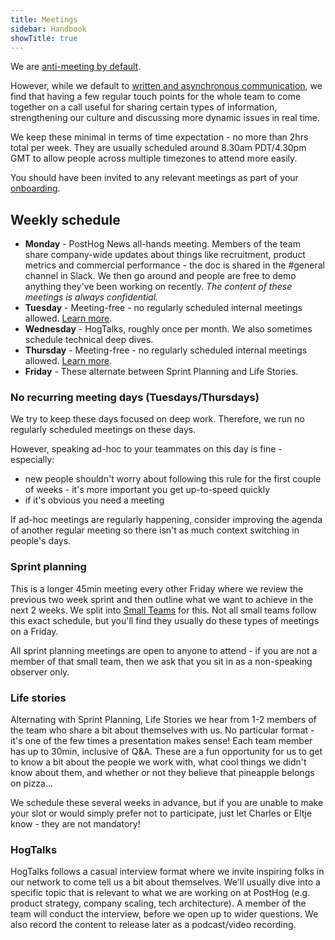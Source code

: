 ```yaml
---
title: Meetings
sidebar: Handbook
showTitle: true
---
```


We are [anti-meeting by default](/blog/meetings). 

However, while we default to [written and asynchronous communication](/handbook/company/communication), we find that having a few regular touch points for the whole team to come together on a call useful for sharing certain types of information, strengthening our culture and discussing more dynamic issues in real time. 

We keep these minimal in terms of time expectation - no more than 2hrs total per week. They are usually scheduled around 8.30am PDT/4.30pm GMT to allow people across multiple timezones to attend more easily. 

You should have been invited to any relevant meetings as part of your [onboarding](/handbook/people/onboarding). 

## Weekly schedule

- **Monday** - PostHog News all-hands meeting. Members of the team share company-wide updates about things like recruitment, product metrics and commercial performance - the doc is shared in the #general channel in Slack. We then go around and people are free to demo anything they've been working on recently. _The content of these meetings is always confidential._
- **Tuesday** - Meeting-free - no regularly scheduled internal meetings allowed. [Learn more](#no-recurring-meeting-days-tuesdaysthursdays).
- **Wednesday** - HogTalks, roughly once per month. We also sometimes schedule technical deep dives.
- **Thursday** - Meeting-free - no regularly scheduled internal meetings allowed. [Learn more](#no-recurring-meeting-days-tuesdaysthursdays).
- **Friday** - These alternate between Sprint Planning and Life Stories.

### No recurring meeting days (Tuesdays/Thursdays)

We try to keep these days focused on deep work. Therefore, we run no regularly scheduled meetings on these days.

However, speaking ad-hoc to your teammates on this day is fine - especially:

* new people shouldn't worry about following this rule for the first couple of weeks - it's more important you get up-to-speed quickly
* if it's obvious you need a meeting

If ad-hoc meetings are regularly happening, consider improving the agenda of another regular meeting so there isn't as much context switching in people's days.

### Sprint planning

This is a longer 45min meeting every other Friday where we review the previous two week sprint and then outline what we want to achieve in the next 2 weeks. We split into [Small Teams](/handbook/small-teams/team-structure) for this. Not all small teams follow this exact schedule, but you'll find they usually do these types of meetings on a Friday. 

All sprint planning meetings are open to anyone to attend - if you are not a member of that small team, then we ask that you sit in as a non-speaking observer only. 

### Life stories

Alternating with Sprint Planning, Life Stories we hear from 1-2 members of the team who share a bit about themselves with us. No particular format - it's one of the few times a presentation makes sense! Each team member has up to 30min, inclusive of Q&A. These are a fun opportunity for us to get to know a bit about the people we work with, what cool things we didn't know about them, and whether or not they believe that pineapple belongs on pizza...

We schedule these several weeks in advance, but if you are unable to make your slot or would simply prefer not to participate, just let Charles or Eltje know - they are not mandatory!

### HogTalks

HogTalks follows a casual interview format where we invite inspiring folks in our network to come tell us a bit about themselves. We'll usually dive into a specific topic that is relevant to what we are working on at PostHog (e.g. product strategy, company scaling, tech architecture). A member of the team will conduct the interview, before we open up to wider questions. We also record the content to release later as a podcast/video recording.
